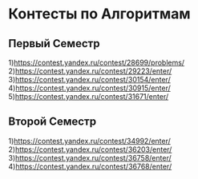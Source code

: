 # Контесты по Алгоритмам

## Первый Семестр
1)https://contest.yandex.ru/contest/28699/problems/
2)https://contest.yandex.ru/contest/29223/enter/
3)https://contest.yandex.ru/contest/30154/enter/
4)https://contest.yandex.ru/contest/30915/enter/
5)https://contest.yandex.ru/contest/31671/enter/

## Второй Семестр
1)https://contest.yandex.ru/contest/34992/enter/
2)https://contest.yandex.ru/contest/36203/enter/
3)https://contest.yandex.ru/contest/36758/enter/
4)https://contest.yandex.ru/contest/36768/enter/

